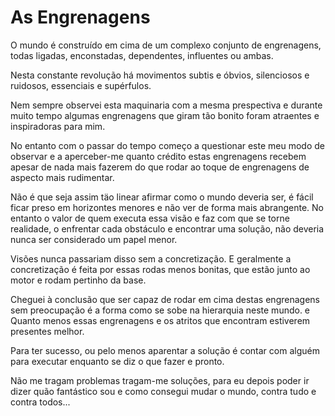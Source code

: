 # As Engrenagens 

O mundo é construído em cima de um complexo conjunto de engrenagens, todas ligadas, enconstadas, dependentes, influentes ou ambas.

Nesta constante revolução há movimentos subtis e óbvios, silenciosos e ruidosos, essenciais e supérfulos.

Nem sempre observei esta maquinaria com a mesma prespectiva e durante muito tempo algumas engrenagens que giram tão bonito foram atraentes e inspiradoras para mim.

No entanto com o passar do tempo começo a questionar este meu modo de observar e a aperceber-me quanto crédito estas engrenagens recebem apesar de nada mais fazerem do que rodar ao toque de engrenagens de aspecto mais rudimentar.

Não é que seja assim täo linear afirmar como o mundo deveria ser, é fácil ficar preso em horizontes menores e não ver de forma mais abrangente. No entanto o valor de quem executa essa visão e faz com que se torne realidade, o enfrentar cada obstáculo e encontrar uma solução, não deveria nunca ser considerado um papel menor.

Visões nunca passariam disso sem a concretização. E geralmente a concretização é feita por essas rodas menos bonitas, que estão junto ao motor e rodam pertinho da base.

Cheguei à conclusão que ser capaz de rodar em cima destas engrenagens sem preocupação é a forma como se sobe na hierarquia neste mundo. e Quanto menos essas engrenagens e os atritos que encontram estiverem presentes melhor.

Para ter sucesso, ou pelo menos aparentar a solução é contar com alguém para executar enquanto se diz o que fazer e pronto.

Não me tragam problemas tragam-me soluções, para eu depois poder ir dizer quão fantástico sou e como consegui mudar o mundo, contra tudo e contra todos...

